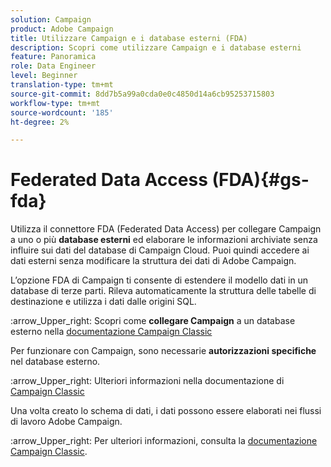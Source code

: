 ```yaml
---
solution: Campaign
product: Adobe Campaign
title: Utilizzare Campaign e i database esterni (FDA)
description: Scopri come utilizzare Campaign e i database esterni
feature: Panoramica
role: Data Engineer
level: Beginner
translation-type: tm+mt
source-git-commit: 8dd7b5a99a0cda0e0c4850d14a6cb95253715803
workflow-type: tm+mt
source-wordcount: '185'
ht-degree: 2%

---
```


# Federated Data Access (FDA){#gs-fda}

Utilizza il connettore FDA (Federated Data Access) per collegare Campaign a uno o più **database esterni** ed elaborare le informazioni archiviate senza influire sui dati del database di Campaign Cloud. Puoi quindi accedere ai dati esterni senza modificare la struttura dei dati di Adobe Campaign.

L’opzione FDA di Campaign ti consente di estendere il modello dati in un database di terze parti. Rileva automaticamente la struttura delle tabelle di destinazione e utilizza i dati dalle origini SQL.

:arrow_Upper_right: Scopri come **collegare Campaign** a un database esterno nella [documentazione Campaign Classic](https://experienceleague.adobe.com/docs/campaign-classic/using/installing-campaign-classic/accessing-external-database/configure-fda/config-databases/configure-fda.html)

Per funzionare con Campaign, sono necessarie **autorizzazioni specifiche** nel database esterno.

:arrow_Upper_right: Ulteriori informazioni nella documentazione di [Campaign Classic](https://experienceleague.adobe.com/docs/campaign-classic/using/installing-campaign-classic/accessing-external-database/configure-fda/remote-database-access-rights.html)

Una volta creato lo schema di dati, i dati possono essere elaborati nei flussi di lavoro Adobe Campaign.

:arrow_Upper_right: Per ulteriori informazioni, consulta la [documentazione Campaign Classic](https://experienceleague.adobe.com/docs/campaign-classic/using/automating-with-workflows/advanced-management/accessing-an-external-database--fda-.html).
